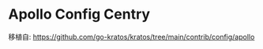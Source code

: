 Apollo Config Centry
====

移植自: <https://github.com/go-kratos/kratos/tree/main/contrib/config/apollo>